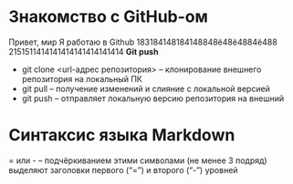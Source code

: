 # Знакомство с GitHub-ом 

Привет, мир
Я работаю в Github
183184148184148848ё48ё4884ё488
2151511414141414141414141414
**Git push**
  
 * git clone <url-адрес репозитория> – клонирование внешнего репозитория на  локальный ПК  
* git pull – получение изменений и слияние с локальной версией  
* git push – отправляет локальную версию репозитория на внешний  

# Синтаксис языка Markdown  
= или - – подчёркиванием этими символами (не менее 3 подряд) выделяют заголовки  первого (“=”) и второго (“-”) уровней  
